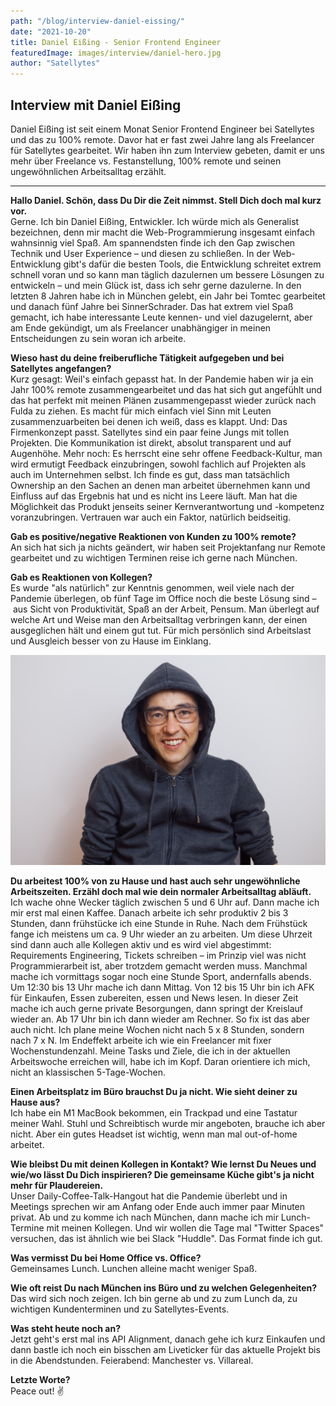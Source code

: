 ```yaml
---
path: "/blog/interview-daniel-eissing/"
date: "2021-10-20"
title: Daniel Eißing - Senior Frontend Engineer 
featuredImage: images/interview/daniel-hero.jpg
author: "Satellytes"
---
```



## Interview mit Daniel Eißing
Daniel Eißing ist seit einem Monat Senior Frontend Engineer bei Satellytes und das zu 100% remote. Davor hat er fast zwei Jahre lang als Freelancer für Satellytes gearbeitet. Wir haben ihn zum Interview gebeten, damit er uns mehr über Freelance vs. Festanstellung, 100% remote und seinen ungewöhnlichen Arbeitsalltag erzählt.


<hr>

**Hallo Daniel. Schön, dass Du Dir die Zeit nimmst. Stell Dich doch mal kurz vor.**<br>
Gerne. Ich bin Daniel Eißing, Entwickler. Ich würde mich als Generalist bezeichnen, denn mir macht die Web-Programmierung insgesamt einfach wahnsinnig viel Spaß. Am spannendsten finde ich den Gap zwischen Technik und User Experience – und diesen zu schließen. In der Web-Entwicklung gibt's dafür die besten Tools, die Entwicklung schreitet extrem schnell voran und so kann man täglich dazulernen um bessere Lösungen zu entwickeln – und mein Glück ist, dass ich sehr gerne dazulerne. In den letzten 8 Jahren habe ich in München gelebt, ein Jahr bei Tomtec gearbeitet und danach fünf Jahre bei SinnerSchrader. Das hat extrem viel Spaß gemacht, ich habe interessante Leute kennen- und viel dazugelernt, aber am Ende gekündigt, um als Freelancer unabhängiger in meinen Entscheidungen zu sein woran ich arbeite.

**Wieso hast du deine freiberufliche Tätigkeit aufgegeben und bei Satellytes angefangen?**<br>
Kurz gesagt: Weil's einfach gepasst hat. In der Pandemie haben wir ja ein Jahr 100% remote zusammengearbeitet und das hat sich gut angefühlt und das hat perfekt mit meinen Plänen zusammengepasst wieder zurück nach Fulda zu ziehen. Es macht für mich einfach viel Sinn mit Leuten zusammenzuarbeiten bei denen ich weiß, dass es klappt. Und: Das Firmenkonzept passt. Satellytes sind ein paar feine Jungs mit tollen Projekten. Die Kommunikation ist direkt, absolut transparent und auf Augenhöhe. Mehr noch: Es herrscht eine sehr offene Feedback-Kultur, man wird ermutigt Feedback einzubringen, sowohl fachlich auf Projekten als auch im Unternehmen selbst. Ich finde es gut, dass man tatsächlich Ownership an den Sachen an denen man arbeitet übernehmen kann und Einfluss auf das Ergebnis hat und es nicht ins Leere läuft. Man hat die Möglichkeit das Produkt jenseits seiner Kernverantwortung und -kompetenz voranzubringen. Vertrauen war auch ein Faktor, natürlich beidseitig.

**Gab es positive/negative Reaktionen von Kunden zu 100% remote?**<br>
An sich hat sich ja nichts geändert, wir haben seit Projektanfang nur Remote gearbeitet und zu wichtigen Terminen reise ich gerne nach München.

**Gab es Reaktionen von Kollegen?**<br>
Es wurde "als natürlich" zur Kenntnis genommen, weil viele nach der Pandemie  überlegen, ob fünf Tage im Office noch die beste Lösung sind – aus Sicht von Produktivität, Spaß an der Arbeit, Pensum. Man überlegt auf welche Art und Weise man den Arbeitsalltag verbringen kann, der einen ausgeglichen hält und einem gut tut. Für mich persönlich sind Arbeitslast und Ausgleich besser von zu Hause im Einklang.

![Daniel](images/interview/daniel.jpg)

**Du arbeitest 100% von zu Hause und hast auch sehr ungewöhnliche Arbeitszeiten. Erzähl doch mal wie dein normaler Arbeitsalltag abläuft.**<br>
Ich wache ohne Wecker täglich zwischen 5 und 6 Uhr auf. Dann mache ich mir erst mal einen Kaffee. Danach arbeite ich sehr produktiv 2 bis 3 Stunden, dann frühstücke ich eine Stunde in Ruhe. Nach dem Frühstück fange ich meistens um ca. 9 Uhr wieder an zu arbeiten. Um diese Uhrzeit sind dann auch alle Kollegen aktiv und es wird viel abgestimmt: Requirements Engineering, Tickets schreiben – im Prinzip viel was nicht Programmierarbeit ist, aber trotzdem gemacht werden muss. Manchmal mache ich vormittags sogar noch eine Stunde Sport, andernfalls abends. Um 12:30 bis 13 Uhr mache ich dann Mittag. Von 12 bis 15 Uhr bin ich AFK für Einkaufen, Essen zubereiten, essen und News lesen. In dieser Zeit mache ich auch gerne private Besorgungen, dann springt der Kreislauf wieder an. Ab 17 Uhr bin ich dann wieder am Rechner. So fix ist das aber auch nicht. Ich plane meine Wochen nicht nach 5 x 8 Stunden, sondern nach 7 x N. Im Endeffekt arbeite ich wie ein Freelancer mit fixer Wochenstundenzahl. Meine Tasks und Ziele, die ich in der aktuellen Arbeitswoche erreichen will, habe ich im Kopf. Daran orientiere ich mich, nicht an klassischen 5-Tage-Wochen.

**Einen Arbeitsplatz im Büro brauchst Du ja nicht. Wie sieht deiner zu Hause aus?**<br>
Ich habe ein M1 MacBook bekommen, ein Trackpad und eine Tastatur meiner Wahl. Stuhl und Schreibtisch wurde mir angeboten, brauche ich aber nicht. Aber ein gutes Headset ist wichtig, wenn man mal out-of-home arbeitet.

**Wie bleibst Du mit deinen Kollegen in Kontakt? Wie lernst Du Neues und wie/wo lässt Du Dich inspirieren? Die gemeinsame Küche gibt's ja nicht mehr für Plaudereien.**<br>
Unser Daily-Coffee-Talk-Hangout hat die Pandemie überlebt und in Meetings sprechen wir am Anfang oder Ende auch immer paar Minuten privat. Ab und zu komme ich nach München, dann mache ich mir Lunch-Termine mit meinen Kollegen. Und wir wollen die Tage mal "Twitter Spaces" versuchen, das ist ähnlich wie bei Slack "Huddle". Das Format finde ich gut.

**Was vermisst Du bei Home Office vs. Office?**<br>
Gemeinsames Lunch. Lunchen alleine macht weniger Spaß.

**Wie oft reist Du nach München ins Büro und zu welchen Gelegenheiten?**<br>
Das wird sich noch zeigen. Ich bin gerne ab und zu zum Lunch da, zu wichtigen Kundenterminen und zu Satellytes-Events.

**Was steht heute noch an?**<br>
Jetzt geht's erst mal ins API Alignment, danach gehe ich kurz Einkaufen und dann bastle ich noch ein bisschen am Liveticker für das aktuelle Projekt bis in die Abendstunden. Feierabend: Manchester vs. Villareal.

**Letzte Worte?**<br>
Peace out! ✌️